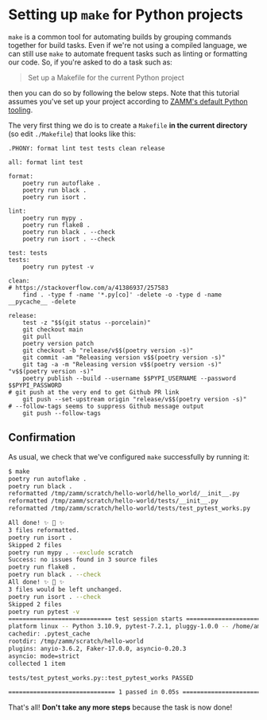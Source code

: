# Setting up `make` for Python projects

`make` is a common tool for automating builds by grouping commands together for build tasks. Even if we're not using a compiled language, we can still use `make` to automate frequent tasks such as linting or formatting our code. So, if you're asked to do a task such as:

> Set up a Makefile for the current Python project

then you can do so by following the below steps. Note that this tutorial assumes you've set up your project according to [ZAMM's default Python tooling](/zamm/resources/tutorials/setup/tools/default.md).

The very first thing we do is to create a `Makefile` **in the current directory** (so edit `./Makefile`) that looks like this:

```
.PHONY: format lint test tests clean release

all: format lint test

format:
	poetry run autoflake .
	poetry run black .
	poetry run isort .

lint:
	poetry run mypy .
	poetry run flake8 .
	poetry run black . --check
	poetry run isort . --check

test: tests
tests:
	poetry run pytest -v

clean:
# https://stackoverflow.com/a/41386937/257583
	find . -type f -name '*.py[co]' -delete -o -type d -name __pycache__ -delete

release:
	test -z "$$(git status --porcelain)"
	git checkout main
	git pull
	poetry version patch
	git checkout -b "release/v$$(poetry version -s)"
	git commit -am "Releasing version v$$(poetry version -s)"
	git tag -a -m "Releasing version v$$(poetry version -s)" "v$$(poetry version -s)"
	poetry publish --build --username $$PYPI_USERNAME --password $$PYPI_PASSWORD
# git push at the very end to get Github PR link
	git push --set-upstream origin "release/v$$(poetry version -s)"
# --follow-tags seems to suppress Github message output
	git push --follow-tags
```

## Confirmation

As usual, we check that we've configured `make` successfully by running it:

```bash
$ make
poetry run autoflake .
poetry run black .
reformatted /tmp/zamm/scratch/hello-world/hello_world/__init__.py
reformatted /tmp/zamm/scratch/hello-world/tests/__init__.py
reformatted /tmp/zamm/scratch/hello-world/tests/test_pytest_works.py

All done! ✨ 🍰 ✨
3 files reformatted.
poetry run isort .
Skipped 2 files
poetry run mypy . --exclude scratch
Success: no issues found in 3 source files
poetry run flake8 .
poetry run black . --check
All done! ✨ 🍰 ✨
3 files would be left unchanged.
poetry run isort . --check
Skipped 2 files
poetry run pytest -v
============================= test session starts ==============================
platform linux -- Python 3.10.9, pytest-7.2.1, pluggy-1.0.0 -- /home/amos/.cache/pypoetry/virtualenvs/zamm-gmabLGlH-py3.10/bin/python
cachedir: .pytest_cache
rootdir: /tmp/zamm/scratch/hello-world
plugins: anyio-3.6.2, Faker-17.0.0, asyncio-0.20.3
asyncio: mode=strict
collected 1 item                                                               

tests/test_pytest_works.py::test_pytest_works PASSED                     [100%]

============================== 1 passed in 0.05s ===============================
```

That's all! **Don't take any more steps** because the task is now done!